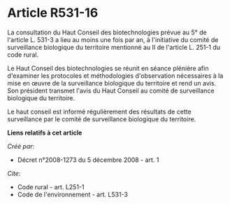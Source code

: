 # Article R531-16

La consultation du Haut Conseil des biotechnologies prévue au 5° de l'article L. 531-3 a lieu au moins une fois par an, à
l'initiative du comité de surveillance biologique du territoire mentionné au II de l'article L. 251-1 du code rural. 

Le Haut Conseil des biotechnologies se réunit en séance plénière afin d'examiner les protocoles et méthodologies
d'observation nécessaires à la mise en œuvre de la surveillance biologique du territoire et rend un avis. Son président
transmet l'avis du Haut Conseil au comité de surveillance biologique du territoire. 

Le haut conseil est informé régulièrement des résultats de cette surveillance par le comité de surveillance biologique du
territoire.

**Liens relatifs à cet article**

_Créé par_:

  - Décret n°2008-1273 du 5 décembre 2008 - art. 1

_Cite_:

  - Code rural - art. L251-1
  - Code de l'environnement - art. L531-3
